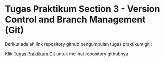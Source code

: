# Tugas Praktikum Section 3 - Version Control and Branch Management (Git)

Berikut adalah link repository github pengumpulan tugas praktikum git :


Klik [Tugas Praktikum Git](https://github.com/Bimahayunugraha/react_bima-hayu-nugraha_praktikum-git) untuk melihat repository githubnya
